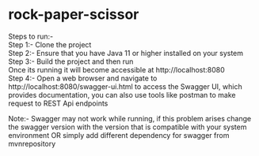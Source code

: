 # rock-paper-scissor


Steps to run:-<br>
Step 1:- Clone the project <br>
Step 2:- Ensure that you have Java 11 or higher installed on your system<br>
Step 3:- Build the project and then run<br>
         Once its running it will become accessible at http://localhost:8080<br>
Step 4:- Open a web browser and navigate to http://localhost:8080/swagger-ui.html to access the Swagger UI, which provides documentation, you can also use tools like postman to make request to REST Api endpoints<br>

Note:- Swagger may not work while running, if this problem arises change the swagger version with the version that is compatible with your system environment OR simply add different dependency for swagger from mvnrepository
